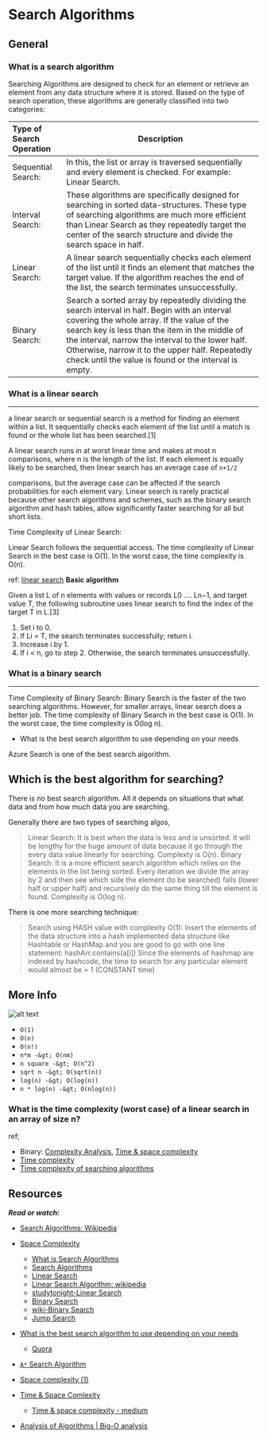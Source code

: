 Search Algorithms
=================

General
-------
### What is a search algorithm
<p>
Searching Algorithms are designed to check for an element or retrieve an element from any data structure where it is stored. Based on the type of search operation, these algorithms are generally classified into two categories:

|Type of Search Operation| Description|
|:-----------------------|------------|
|Sequential Search:| In this, the list or array is traversed sequentially and every element is checked. For example: Linear Search.|
|Interval Search:| These algorithms are specifically designed for searching in sorted data-structures. These type of searching algorithms are much more efficient than Linear Search as they repeatedly target the center of the search structure and divide the search space in half.|
|Linear Search:| A linear search sequentially checks each element of the list until it finds an element that matches the target value. If the algorithm reaches the end of the list, the search terminates unsuccessfully.|
|Binary Search:|Search a sorted array by repeatedly dividing the search interval in half. Begin with an interval covering the whole array. If the value of the search key is less than the item in the middle of the interval, narrow the interval to the lower half. Otherwise, narrow it to the upper half. Repeatedly check until the value is found or the interval is empty.|
</p>

### What is a linear search
----------------
<p>
a linear search or sequential search is a method for finding an element within a list. It sequentially checks each element of the list until a match is found or the whole list has been searched.[1]

A linear search runs in at worst linear time and makes at most n comparisons, where n is the length of the list.
If each element is equally likely to be searched, then linear search has an average case of
`n+1/2`

comparisons, but the average case can be affected if the search probabilities for each element vary.
Linear search is rarely practical because other search algorithms and schemes, such as the binary search algorithm and hash tables, allow significantly faster searching for all but short lists.

Time Complexity of Linear Search:

Linear Search follows the sequential access. The time complexity of Linear Search in the best case is O(1). In the worst case, the time complexity is O(n).

ref: [linear search](https://www.geeksforgeeks.org/linear-search/)
**Basic algorithm**

Given a list L of n elements with values or records L0 .... Ln−1, and target value T, the following subroutine uses linear search to find the index of the target T in L.[3]

1. Set i to 0.
2. If Li = T, the search terminates successfully; return i.
3. Increase i by 1.
4. If i < n, go to step 2. Otherwise, the search terminates unsuccessfully.

</p>

### What is a binary search
----
<p>
Time Complexity of Binary Search:
Binary Search is the faster of the two searching algorithms. However, for smaller arrays, linear search does a better job. The time complexity of Binary Search in the best case is O(1). In the worst case, the time complexity is O(log n).
</p>

* What is the best search algorithm to use depending on your needs
<p>
Azure Search is one of the best search algorithm.

Which is the best algorithm for searching?
------------------------------------
There is no best search algorithm. All it depends on situations that what data and from how much data you are searching.

Generally there are two types of searching algos,

> Linear Search: It is best when the data is less and is unsorted. It will be lengthy for the huge amount of data because it go through the every data value linearly for searching. Complexty is O(n).
> Binary Search: It is a more efficient search algorithm which relies on the elements in the list being sorted. Every iteration we divide the array by 2 and then see which side the element (to be searched) falls (lower half or upper half) and recursively do the same thing till the element is found. Complexity is O(log n).

There is one more searching technique:

> Search using HASH value with complexity O(1):
Insert the elements of the data structure into a hash implemented data structure like Hashtable or HashMap and you are good to go with one line statement:
hashArr.contains(a[i])
Since the elements of hashmap are indexed by hashcode, the time to search for any particular element would almost be = 1 (CONSTANT time)
</p>

More Info
----------
![alt text](https://media.geeksforgeeks.org/wp-content/cdn-uploads/mypic.png)
* `O(1)`
* `O(n)`
* `O(n!)`
* `n*m -&gt; O(nm)`
* `n square -&gt; O(n^2)`
* `sqrt n -&gt; O(sqrt(n))`
* `log(n) -&gt; O(log(n))`
* `n * log(n) -&gt; O(nlog(n))`

### What is the time complexity (worst case) of a linear search in an array of size n?
ref;
* Binary:
[Complexity Analysis](https://www.geeksforgeeks.org/complexity-analysis-of-binary-search/), 
[Time &amp; space complexity](https://www.geeksforgeeks.org/time-complexity-and-space-complexity/)
* [Time complexity](https://www.mygreatlearning.com/blog/why-is-time-complexity-essential/)
* [Time complexity of searching algorithms](https://www.mygreatlearning.com/blog/why-is-time-complexity-essential/#t5)</pre>

Resources
---------
***Read or watch:***

* [Search Algorithms: Wikipedia](https://en.wikipedia.org/wiki/Search_algorithm)
* [Space Complexity](https://www.geeksforgeeks.org/g-fact-86/)
  - [What is Search Algorithms](https://www.geeksforgeeks.org/searching-algorithms/)
  - [Search Algorithms](https://www.techopedia.com/definition/21975/search-algorithm)
  - [Linear Search](https://www.geeksforgeeks.org/linear-search/)

  * [Linear Search Algorithm: wikipedia](https://en.wikipedia.org/wiki/Linear_search)
  - [studytonight-Linear Search](https://www.studytonight.com/data-structures/linear-search-algorithm)
  - [Binary Search](https://www.geeksforgeeks.org/binary-search/)
  - [wiki-Binary Search](https://en.wikipedia.org/wiki/Binary_search_algorithm)
  - [Jump Search](https://www.studytonight.com/data-structures/jump-search-algorithm)
* [What is the best search algorithm to use depending on your needs](https://www.quora.com/What-is-the-best-search-algorithm-in-programming)
  - [Quora](https://www.quora.com/Which-is-the-best-algorithm-for-searching?share=1)
* [`A*` Search Algorithm](https://www.geeksforgeeks.org/a-search-algorithm/)
* [Space complexity (1)](https://www.geeksforgeeks.org/g-fact-86/)
* [Time & Space Comlexity](https://iq.opengenus.org/time-complexity-of-linear-search/)
  - [Time & space complexity - medium](https://medium.com/@sayantan.george133/time-complexity-space-complexity-in-programming-98ba6987fefe)
* [Analysis of Algorithms | Big-O analysis](https://www.geeksforgeeks.org/analysis-algorithms-big-o-analysis/)
